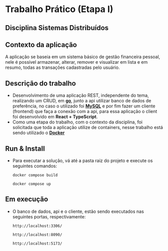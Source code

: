 # Trabalho Prático (Etapa I)
## Disciplina **Sistemas Distribuídos**

## Contexto da aplicação
A aplicação se baseia em um sistema básico de gestão financeira pessoal, nele é possível armazenar, alterar, remover e visualizar em lista e em resumo, todas as transações cadastradas pelo usuário.

## Descrição do trabalho
* Desenvolvimento de uma aplicação REST, independente do tema, realizando um CRUD, em [**go**](https://go.dev/), junto a api utilizar banco de dados de preferência, no caso o utilizado foi [**MySQL**](https://www.mysql.com/) e por fim fazer um cliente (frontend) que faça a conexão com a api, para essa aplicação o client foi desenvolvido em **React + TypeScript**.
* Como uma etapa do trabalho, com o contexto da disciplina, foi solicitada que toda a aplicação utilize de containers, nesse trabalho está sendo utilizado o [**Docker**](https://www.docker.com/)

## Run & Install
* Para executar a solução, vá até a pasta raiz do projeto e execute os seguintes comandos:

    `docker compose build`
    
    `docker compose up`


## Em execução
* O banco de dados, api e o cliente, estão sendo executados nas seguintes portas, respectivamente:

    `http://localhost:3306/`

    `http://localhost:8090/`

    `http://localhost:5173/`